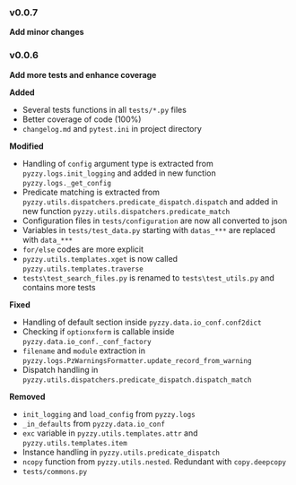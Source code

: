### v0.0.7

**Add minor changes**


### v0.0.6

**Add more tests and enhance coverage**

**Added**
- Several tests functions in all `tests/*.py` files
- Better coverage of code (100%)
- `changelog.md` and `pytest.ini` in project directory

**Modified**
- Handling of `config` argument type is extracted from `pyzzy.logs.init_logging` and added in new function `pyzzy.logs._get_config`
- Predicate matching is extracted from `pyzzy.utils.dispatchers.predicate_dispatch.dispatch` and added in new function `pyzzy.utils.dispatchers.predicate_match`
- Configuration files in `tests/configuration` are now all converted to json
- Variables in `tests/test_data.py` starting with `datas_***` are replaced with `data_***`
- `for/else` codes are more explicit
- `pyzzy.utils.templates.xget` is now called `pyzzy.utils.templates.traverse`
- `tests\test_search_files.py` is renamed to `tests\test_utils.py` and contains more tests

**Fixed**
- Handling of default section inside `pyzzy.data.io_conf.conf2dict`
- Checking if `optionxform` is callable inside `pyzzy.data.io_conf._conf_factory`
- `filename` and `module` extraction in `pyzzy.logs.PzWarningsFormatter.update_record_from_warning`
- Dispatch handling in `pyzzy.utils.dispatchers.predicate_dispatch.dispatch_match`

**Removed**
- `init_logging` and `load_config` from `pyzzy.logs`
- `_in_defaults` from `pyzzy.data.io_conf`
- `exc` variable in `pyzzy.utils.templates.attr` and `pyzzy.utils.templates.item`
- Instance handling in `pyzzy.utils.predicate_dispatch`
- `ncopy` function from `pyzzy.utils.nested`. Redundant with `copy.deepcopy`
- `tests/commons.py`
